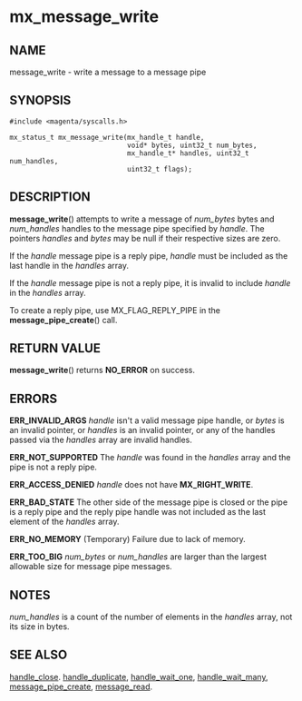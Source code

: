 # mx_message_write

## NAME

message_write - write a message to a message pipe

## SYNOPSIS

```
#include <magenta/syscalls.h>

mx_status_t mx_message_write(mx_handle_t handle,
                             void* bytes, uint32_t num_bytes,
                             mx_handle_t* handles, uint32_t num_handles,
                             uint32_t flags);
```

## DESCRIPTION

**message_write**() attempts to write a message of *num_bytes*
bytes and *num_handles* handles to the message pipe specified by
*handle*.  The pointers *handles* and *bytes* may be null if their
respective sizes are zero.

If the *handle* message pipe is a reply pipe, *handle* must be
included as the last handle in the *handles* array.

If the *handle* message pipe is not a reply pipe, it is invalid
to include *handle* in the *handles* array.

To create a reply pipe, use MX_FLAG_REPLY_PIPE in the
**message_pipe_create**() call.

## RETURN VALUE

**message_write**() returns **NO_ERROR** on success.

## ERRORS

**ERR_INVALID_ARGS**  *handle* isn't a valid message pipe handle, or
*bytes* is an invalid pointer, or *handles* is an invalid pointer,
or any of the handles passed via the *handles* array are invalid
handles.

**ERR_NOT_SUPPORTED** The *handle* was found in the *handles* array
and the pipe is not a reply pipe.

**ERR_ACCESS_DENIED**  *handle* does not have **MX_RIGHT_WRITE**.

**ERR_BAD_STATE**  The other side of the message pipe is closed or
the pipe is a reply pipe and the reply pipe handle was not included
as the last element of the *handles* array.

**ERR_NO_MEMORY**  (Temporary) Failure due to lack of memory.

**ERR_TOO_BIG**  *num_bytes* or *num_handles* are larger than the
largest allowable size for message pipe messages.

## NOTES

*num_handles* is a count of the number of elements in the *handles*
array, not its size in bytes.

## SEE ALSO

[handle_close](handle_close.md).
[handle_duplicate](handle_duplicate.md),
[handle_wait_one](handle_wait_one),
[handle_wait_many](handle_wait_many.md),
[message_pipe_create](message_pipe_create.md),
[message_read](message_read.md).

